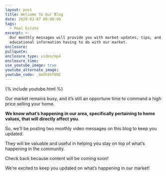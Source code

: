 ```yaml
---
layout: post
title: Welcome To Our Blog
date: 2020-02-07 06:00:00
tags:
  - Real Estate
excerpt: >-
  Our monthly messages will provide you with market updates, tips, and other
  educational information having to do with our market.
enclosure:
pullquote:
enclosure_type: video/mp4
enclosure_time:
use_youtube_image: true
youtube_alternate_image:
youtube_code: _8mXh5hY6NI
---
```


{% include youtube.html %}

Our market remains busy, and it’s still an opportune time to command a high price selling your home.&nbsp;&nbsp;

**We know what’s happening in our area, specifically pertaining to home values, that will directly affect you.**

So, we’ll be posting two monthly video messages on this blog to keep you updated.&nbsp;

They will be valuable and useful in helping you stay on top of what’s happening in the community.

Check back because content will be coming soon\!

We’re excited to keep you updated on what’s happening in our market\!
